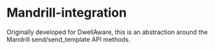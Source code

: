 # Mandrill-integration

Originally developed for DwellAware, this is an abstraction around the Mandrill send/send_template API methods.
